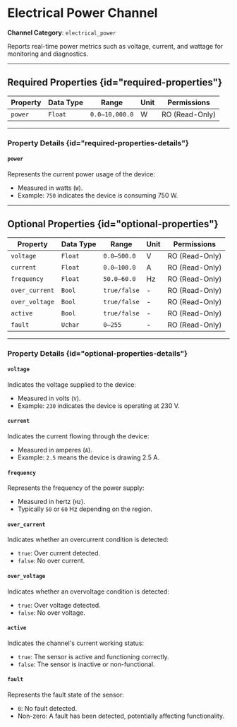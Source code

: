# Electrical Power Channel

**Channel Category**: `electrical_power`

Reports real-time power metrics such as voltage, current, and wattage for monitoring and diagnostics.

---

## Required Properties {id="required-properties"}

| **Property** | **Data Type** | **Range**      | **Unit** | **Permissions** |
|--------------|---------------|----------------|----------|-----------------|
| `power`      | `Float`       | `0.0–10,000.0` | W        | RO (Read-Only)  |

---

### Property Details {id="required-properties-details"}

#### `power`
Represents the current power usage of the device:

- Measured in watts (`W`).
- Example: `750` indicates the device is consuming 750 W.

---

## Optional Properties {id="optional-properties"}

| **Property**   | **Data Type** | **Range**     | **Unit** | **Permissions** |
|----------------|---------------|---------------|----------|-----------------|
| `voltage`      | `Float`       | `0.0–500.0`   | V        | RO (Read-Only)  |
| `current`      | `Float`       | `0.0–100.0`   | A        | RO (Read-Only)  |
| `frequency`    | `Float`       | `50.0–60.0`   | Hz       | RO (Read-Only)  |
| `over_current` | `Bool`        | `true/false`  | -        | RO (Read-Only)  |
| `over_voltage` | `Bool`        | `true/false`  | -        | RO (Read-Only)  |
| `active`       | `Bool`        | `true/false`  | -        | RO (Read-Only)  |
| `fault`        | `Uchar`       | `0–255`       | -        | RO (Read-Only)  |

---

### Property Details {id="optional-properties-details"}

#### `voltage`

Indicates the voltage supplied to the device:

- Measured in volts (`V`).
- Example: `230` indicates the device is operating at 230 V.

#### `current`

Indicates the current flowing through the device:

- Measured in amperes (`A`).
- Example: `2.5` means the device is drawing 2.5 A.

#### `frequency`

Represents the frequency of the power supply:

- Measured in hertz (`Hz`).
- Typically `50` or `60` Hz depending on the region.

#### `over_current`

Indicates whether an overcurrent condition is detected:

- `true`: Over current detected.
- `false`: No over current.

#### `over_voltage`

Indicates whether an overvoltage condition is detected:

- `true`: Over voltage detected.
- `false`: No over voltage.

#### `active`

Indicates the channel's current working status:

- `true`: The sensor is active and functioning correctly.
- `false`: The sensor is inactive or non-functional.

#### `fault`

Represents the fault state of the sensor:

- `0`: No fault detected.
- Non-zero: A fault has been detected, potentially affecting functionality.
